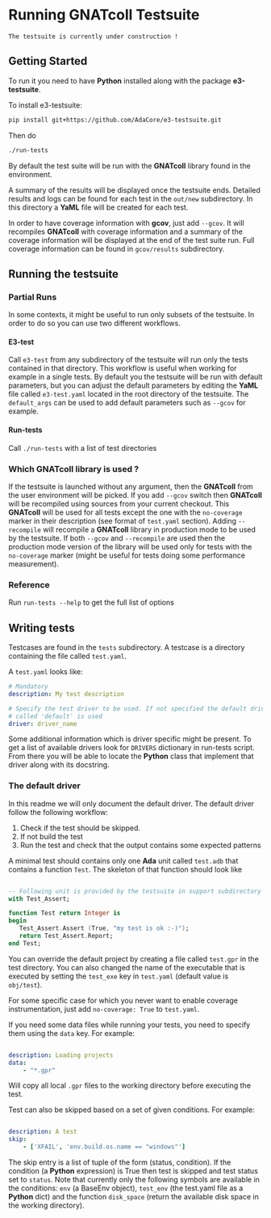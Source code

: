 Running GNATcoll Testsuite
==========================

`The testsuite is currently under construction !`

Getting Started
-------------------

To run it you need to have **Python** installed along with the package
**e3-testsuite**.

To install e3-testsuite:

```sh
pip install git+https://github.com/AdaCore/e3-testsuite.git
```

Then do

```sh
./run-tests
```

By default the test suite will be run with the **GNATcoll** library found in
the environment.

A summary of the results will be displayed once the testsuite ends. Detailed
results and logs can be found for each test in the `out/new` subdirectory. In
this directory a **YaML** file will be created for each test.

In order to have coverage information with **gcov**, just add `--gcov`. It
will recompiles **GNATcoll** with coverage information and a summary of the
coverage information will be displayed at the end of the test suite run. Full
coverage information can be found in `gcov/results` subdirectory.

Running the testsuite
--------------------------

### Partial Runs

In some contexts, it might be useful to run only subsets of the testsuite. In
order to do so you can use two different workflows.

#### E3-test

Call ``e3-test`` from any subdirectory of the testsuite will run only the
tests contained in that directory. This workflow is useful when working for
example in a single tests. By default you the testsuite will be run with
default parameters, but you can adjust the default parameters by editing the
**YaML** file called ``e3-test.yaml`` located in the root directory of the
testsuite. The ``default_args`` can be used to add default parameters such
as ``--gcov`` for example.

#### Run-tests

Call ``./run-tests`` with a list of test directories

### Which GNATcoll library is used ?

If the testsuite is launched without any argument, then the **GNATcoll** from
the user environment will be picked. If you add ``--gcov`` switch then
**GNATcoll** will be recompiled using sources from your current checkout. This
**GNATcoll** will be used for all tests except the one with the ``no-coverage``
marker in their description (see format of ``test.yaml`` section). Adding
``--recompile`` will recompile a **GNATcoll** library in production mode to
be used by the testsuite. If both ``--gcov`` and ``--recompile`` are used then
the production mode version of the library will be used only for tests with
the ``no-coverage`` marker (might be useful for tests doing some performance
measurement).

### Reference

Run ``run-tests --help`` to get the full list of options

Writing tests
-------------

Testcases are found in the ``tests`` subdirectory. A testcase is a directory
containing the file called `test.yaml`.

A ``test.yaml`` looks like:

```yaml
# Mandatory
description: My test description

# Specify the test driver to be used. If not specified the default driver
# called 'default' is used
driver: driver_name
```

Some additional information which is driver specific might be present. To get
a list of available drivers look for ``DRIVERS`` dictionary in run-tests
script. From there you will be able to locate the **Python** class that
implement that driver along with its docstring.

### The default driver

In this readme we will only document the default driver. The default driver follow
the following workflow:

1. Check if the test should be skipped.
2. If not build the test
3. Run the test and check that the output contains some expected patterns

A minimal test should contains only one **Ada** unit called ``test.adb`` that
contains a function ``Test``. The skeleton of that function should look like

```ada

-- Following unit is provided by the testsuite in support subdirectory
with Test_Assert;

function Test return Integer is
begin
   Test_Assert.Assert (True, "my test is ok :-)");
   return Test_Assert.Report;
end Test;
```

You can override the default project by creating a file called ``test.gpr`` in
the test directory. You can also changed the name of the executable that is
executed by setting the ``test_exe`` key in ``test.yaml`` (default value is
``obj/test``).

For some specific case for which you never want to enable coverage
instrumentation, just add ``no-coverage: True`` to ``test.yaml``.

If you need some data files while running your tests, you need to specify them
using the ``data`` key. For example:

```yaml

description: Loading projects
data:
    - "*.gpr"
```

Will copy all local ``.gpr`` files to the working directory before executing
the test.

Test can also be skipped based on a set of given conditions. For example:

```yaml

description: A test
skip:
    - ['XFAIL', 'env.build.os.name == "windows"']
```

The skip entry is a list of tuple of the form (status, condition). If the
condition (a **Python** expression) is True then test is skipped and test
status set to ``status``. Note that currently only the following symbols are
available in the conditions: ``env`` (a BaseEnv object), ``test_env`` (the
test.yaml file as a **Python** dict) and the function ``disk_space`` (return
the available disk space in the working directory).

